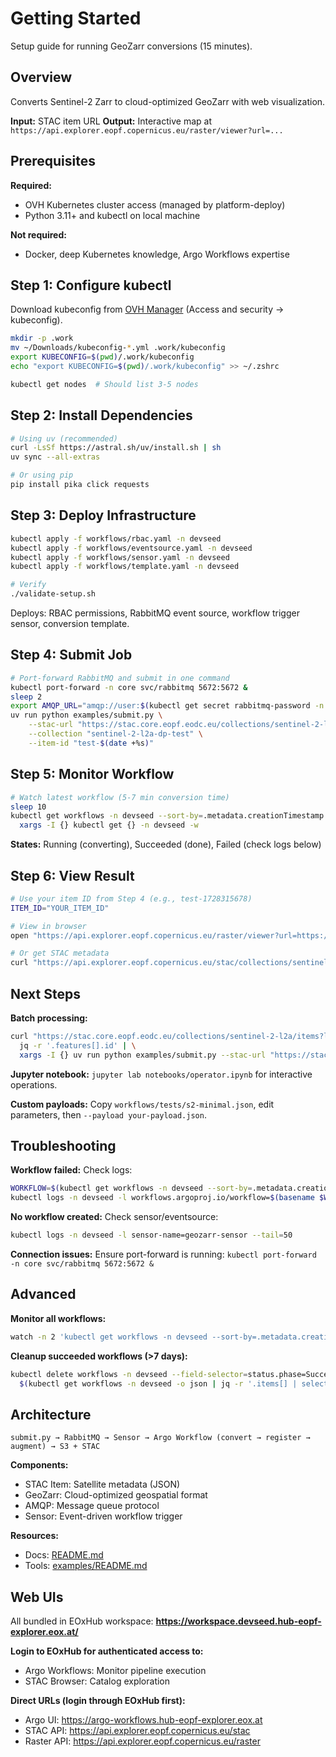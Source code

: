 # Getting Started

Setup guide for running GeoZarr conversions (15 minutes).

## Overview

Converts Sentinel-2 Zarr to cloud-optimized GeoZarr with web visualization.

**Input:** STAC item URL
**Output:** Interactive map at `https://api.explorer.eopf.copernicus.eu/raster/viewer?url=...`

## Prerequisites

**Required:**
- OVH Kubernetes cluster access (managed by platform-deploy)
- Python 3.11+ and kubectl on local machine

**Not required:**
- Docker, deep Kubernetes knowledge, Argo Workflows expertise

## Step 1: Configure kubectl

Download kubeconfig from [OVH Manager](https://www.ovh.com/manager/#/public-cloud/pci/projects/bcc5927763514f499be7dff5af781d57/kubernetes/f5f25708-bd15-45b9-864e-602a769a5fcf/service) (Access and security → kubeconfig).

```bash
mkdir -p .work
mv ~/Downloads/kubeconfig-*.yml .work/kubeconfig
export KUBECONFIG=$(pwd)/.work/kubeconfig
echo "export KUBECONFIG=$(pwd)/.work/kubeconfig" >> ~/.zshrc

kubectl get nodes  # Should list 3-5 nodes
```

## Step 2: Install Dependencies

```bash
# Using uv (recommended)
curl -LsSf https://astral.sh/uv/install.sh | sh
uv sync --all-extras

# Or using pip
pip install pika click requests
```

## Step 3: Deploy Infrastructure

```bash
kubectl apply -f workflows/rbac.yaml -n devseed
kubectl apply -f workflows/eventsource.yaml -n devseed
kubectl apply -f workflows/sensor.yaml -n devseed
kubectl apply -f workflows/template.yaml -n devseed

# Verify
./validate-setup.sh
```

Deploys: RBAC permissions, RabbitMQ event source, workflow trigger sensor, conversion template.

## Step 4: Submit Job

```bash
# Port-forward RabbitMQ and submit in one command
kubectl port-forward -n core svc/rabbitmq 5672:5672 &
sleep 2
export AMQP_URL="amqp://user:$(kubectl get secret rabbitmq-password -n core -o jsonpath='{.data.rabbitmq-password}' | base64 -d)@localhost:5672/"
uv run python examples/submit.py \
    --stac-url "https://stac.core.eopf.eodc.eu/collections/sentinel-2-l2a/items/S2B_MSIL2A_20250518T112119_N0511_R037_T29RLL_20250518T140519" \
    --collection "sentinel-2-l2a-dp-test" \
    --item-id "test-$(date +%s)"
```

## Step 5: Monitor Workflow

```bash
# Watch latest workflow (5-7 min conversion time)
sleep 10
kubectl get workflows -n devseed --sort-by=.metadata.creationTimestamp -o name | tail -1 | \
  xargs -I {} kubectl get {} -n devseed -w
```

**States:** Running (converting), Succeeded (done), Failed (check logs below)

## Step 6: View Result

```bash
# Use your item ID from Step 4 (e.g., test-1728315678)
ITEM_ID="YOUR_ITEM_ID"

# View in browser
open "https://api.explorer.eopf.copernicus.eu/raster/viewer?url=https://api.explorer.eopf.copernicus.eu/stac/collections/sentinel-2-l2a-dp-test/items/${ITEM_ID}"

# Or get STAC metadata
curl "https://api.explorer.eopf.copernicus.eu/stac/collections/sentinel-2-l2a-dp-test/items/${ITEM_ID}" | jq .
```

## Next Steps

**Batch processing:**
```bash
curl "https://stac.core.eopf.eodc.eu/collections/sentinel-2-l2a/items?limit=10" | \
  jq -r '.features[].id' | \
  xargs -I {} uv run python examples/submit.py --stac-url "https://stac.core.eopf.eodc.eu/collections/sentinel-2-l2a/items/{}" --collection "sentinel-2-l2a-dp-test"
```

**Jupyter notebook:** `jupyter lab notebooks/operator.ipynb` for interactive operations.

**Custom payloads:** Copy `workflows/tests/s2-minimal.json`, edit parameters, then `--payload your-payload.json`.

## Troubleshooting

**Workflow failed:** Check logs:
```bash
WORKFLOW=$(kubectl get workflows -n devseed --sort-by=.metadata.creationTimestamp -o name | tail -1)
kubectl logs -n devseed -l workflows.argoproj.io/workflow=$(basename $WORKFLOW) --tail=100
```

**No workflow created:** Check sensor/eventsource:
```bash
kubectl logs -n devseed -l sensor-name=geozarr-sensor --tail=50
```

**Connection issues:** Ensure port-forward is running: `kubectl port-forward -n core svc/rabbitmq 5672:5672 &`

## Advanced

**Monitor all workflows:**
```bash
watch -n 2 'kubectl get workflows -n devseed --sort-by=.metadata.creationTimestamp | tail -20'
```

**Cleanup succeeded workflows (>7 days):**
```bash
kubectl delete workflows -n devseed --field-selector=status.phase=Succeeded \
  $(kubectl get workflows -n devseed -o json | jq -r '.items[] | select(.metadata.creationTimestamp | fromdateiso8601 < (now - 604800)) | .metadata.name')
```

## Architecture

```
submit.py → RabbitMQ → Sensor → Argo Workflow (convert → register → augment) → S3 + STAC
```

**Components:**
- STAC Item: Satellite metadata (JSON)
- GeoZarr: Cloud-optimized geospatial format
- AMQP: Message queue protocol
- Sensor: Event-driven workflow trigger

**Resources:**
- Docs: [README.md](README.md)
- Tools: [examples/README.md](examples/README.md)

## Web UIs

All bundled in EOxHub workspace: **https://workspace.devseed.hub-eopf-explorer.eox.at/**

**Login to EOxHub for authenticated access to:**
- Argo Workflows: Monitor pipeline execution
- STAC Browser: Catalog exploration

**Direct URLs (login through EOxHub first):**
- Argo UI: https://argo-workflows.hub-eopf-explorer.eox.at
- STAC API: https://api.explorer.eopf.copernicus.eu/stac
- Raster API: https://api.explorer.eopf.copernicus.eu/raster
